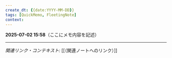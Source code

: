 ```yaml
---
create_dt: {{date:YYYY-MM-DD}}
tags: [QuickMemo, FleetingNote]
context: 
---
```


**2025-07-02 15:58**（ここにメモ内容を記述）

---

*関連リンク・コンテキスト:* [[（関連ノートへのリンク）]]